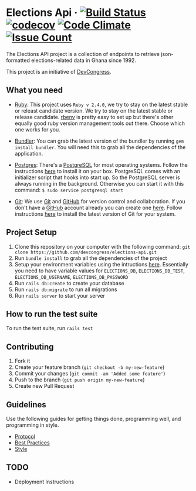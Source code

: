 # Elections Api &middot; [![Build Status](https://travis-ci.org/devcongress/elections-api.svg?branch=master)](https://travis-ci.org/devcongress/elections-api) [![codecov](https://codecov.io/gh/devcongress/elections-api/branch/master/graph/badge.svg)](https://codecov.io/gh/devcongress/elections-api) [![Code Climate](https://codeclimate.com/github/devcongress/elections-api/badges/gpa.svg)](https://codeclimate.com/github/devcongress/elections-api) [![Issue Count](https://codeclimate.com/github/devcongress/elections-api/badges/issue_count.svg)](https://codeclimate.com/github/devcongress/elections-api)


The Elections API project is a collection of endpoints to retrieve json-formatted elections-related data in Ghana since 1992.

This project is an initiative of [DevCongress](http://devcongress.org).

## What you need

* [Ruby](https://www.ruby-lang.org/en/): This project uses `Ruby v 2.4.0`, we try to stay on the latest stable or releast candidate version. We try to stay on the latest stable or release candidate. [rbenv](https://github.com/rbenv/rbenv) is pretty easy to set up but there's other equally good ruby version management tools out there. Choose which one works for you.

* [Bundler](https://rubygems.org/gems/bundler/versions/1.11.2): You can grab the latest version of the bundler by running `gem install bundler`. You will need this to grab all the dependencies of the application.

* [Postgres](https://www.postgresql.org): There's a [PostgreSQL](https://www.postgresql.org) for most operating systems. Follow the instructions [here](https://www.postgresql.org/download/) to install it on your box. PostgreSQL comes with an initializer script that hooks into start up. So the PostgreSQL server is always running in the background. Otherwise you can start it with this command: `$ sudo service postgresql start`

* [Git](https://git-scm.com): We use [Git](https://git-scm.com) and [GitHub](https://github.com) for version control and collaboration.
If you don't have a [GitHub](https://github.com) account already you can create one [here](https://github.com/join).
Follow instructions [here](https://git-scm.com/downloads) to install the latest version of Git for your system.

## Project Setup

1. Clone this repository on your computer with the following command: `git clone https://github.com/devcongress/elections-api.git`
2. Run `bundle install` to grab all the dependencies of the project
3. Setup your environment variables using the intructions [here](http://railsapps.github.io/rails-environment-variables.html). Essentially you need to have variable values for `ELECTIONS_DB`, `ELECTIONS_DB_TEST`, `ELECTIONS_DB_USERNAME`, `ELECTIONS_DB_PASSWORD`
4. Run `rails db:create` to create your database
5. Run `rails db:migrate` to run all migrations
6. Run `rails server` to start your server

## How to run the test suite

To run the test suite, run `rails test`

## Contributing

1. Fork it
2. Create your feature branch (`git checkout -b my-new-feature`)
3. Commit your changes (`git commit -am 'Added some feature'`)
4. Push to the branch (`git push origin my-new-feature`)
5. Create new Pull Request

## Guidelines

Use the following guides for getting things done, programming well, and
programming in style.

* [Protocol](http://github.com/thoughtbot/guides/blob/master/protocol)
* [Best Practices](http://github.com/thoughtbot/guides/blob/master/best-practices)
* [Style](http://github.com/thoughtbot/guides/blob/master/style)

## TODO
* Deployment Instructions
